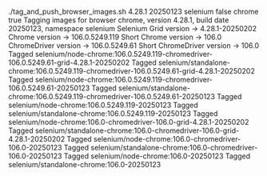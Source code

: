 ./tag_and_push_browser_images.sh 4.28.1 20250123 selenium false chrome true
Tagging images for browser chrome, version 4.28.1, build date 20250123, namespace selenium
Selenium Grid version -> 4.28.1-20250202
Chrome version -> 106.0.5249.119
Short Chrome version -> 106.0
ChromeDriver version -> 106.0.5249.61
Short ChromeDriver version -> 106.0
Tagged selenium/node-chrome:106.0.5249.119-chromedriver-106.0.5249.61-grid-4.28.1-20250202
Tagged selenium/standalone-chrome:106.0.5249.119-chromedriver-106.0.5249.61-grid-4.28.1-20250202
Tagged selenium/node-chrome:106.0.5249.119-chromedriver-106.0.5249.61-20250123
Tagged selenium/standalone-chrome:106.0.5249.119-chromedriver-106.0.5249.61-20250123
Tagged selenium/node-chrome:106.0.5249.119-20250123
Tagged selenium/standalone-chrome:106.0.5249.119-20250123
Tagged selenium/node-chrome:106.0-chromedriver-106.0-grid-4.28.1-20250202
Tagged selenium/standalone-chrome:106.0-chromedriver-106.0-grid-4.28.1-20250202
Tagged selenium/node-chrome:106.0-chromedriver-106.0-20250123
Tagged selenium/standalone-chrome:106.0-chromedriver-106.0-20250123
Tagged selenium/node-chrome:106.0-20250123
Tagged selenium/standalone-chrome:106.0-20250123
